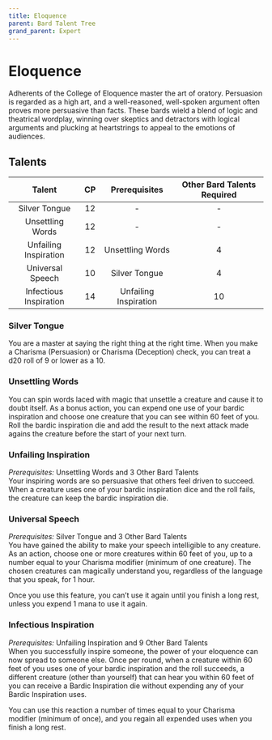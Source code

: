 ```yaml
---
title: Eloquence
parent: Bard Talent Tree
grand_parent: Expert
---
```


# Eloquence
Adherents of the College of Eloquence master the art of oratory. Persuasion is regarded as a high art, and a well-reasoned, well-spoken argument often proves more persuasive than facts. These bards wield a blend of logic and theatrical wordplay, winning over skeptics and detractors with logical arguments and plucking at heartstrings to appeal to the emotions of audiences.

## Talents

| Talent | CP | Prerequisites | Other Bard Talents Required |
|:------:|:--:|:-------------:|:---------------------------:|
| Silver Tongue | 12 | - | - |
| Unsettling Words | 12 | - | - |
| Unfailing Inspiration | 12 | Unsettling Words | 4 |
| Universal Speech | 10 | Silver Tongue | 4 |
| Infectious Inspiration | 14 | Unfailing Inspiration | 10 |

### Silver Tongue
You are a master at saying the right thing at the right time. When you make a Charisma (Persuasion) or Charisma (Deception) check, you can treat a d20 roll of 9 or lower as a 10.

### Unsettling Words
You can spin words laced with magic that unsettle a creature and cause it to doubt itself. As a bonus action, you can expend one use of your bardic inspiration and choose one creature that you can see within 60 feet of you. Roll the bardic inspiration die and add the result to the next attack made agains the creature before the start of your next turn.

### Unfailing Inspiration
*Prerequisites:* Unsettling Words and 3 Other Bard Talents<br>
Your inspiring words are so persuasive that others feel driven to succeed. When a creature uses one of your bardic inspiration dice and the roll fails, the creature can keep the bardic inspiration die.

### Universal Speech
*Prerequisites:* Silver Tongue and 3 Other Bard Talents<br>
You have gained the ability to make your speech intelligible to any creature. As an action, choose one or more creatures within 60 feet of you, up to a number equal to your Charisma modifier (minimum of one creature). The chosen creatures can magically understand you, regardless of the language that you speak, for 1 hour.

Once you use this feature, you can’t use it again until you finish a long rest, unless you expend 1 mana to use it again.

### Infectious Inspiration
*Prerequisites:* Unfailing Inspiration and 9 Other Bard Talents<br>
When you successfully inspire someone, the power of your eloquence can now spread to someone else. Once per round, when a creature within 60 feet of you uses one of your bardic inspiration and the roll succeeds, a different creature (other than yourself) that can hear you within 60 feet of you can receive a Bardic Inspiration die without expending any of your Bardic Inspiration uses.

You can use this reaction a number of times equal to your Charisma modifier (minimum of once), and you regain all expended uses when you finish a long rest.
